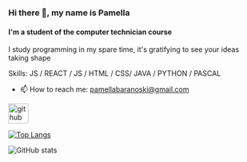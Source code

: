 ### Hi there 👋, my name is Pamella
#### I'm a student of the computer technician course
I study programming in my spare time, it's gratifying to see your ideas taking shape

Skills: JS / REACT / JS / HTML / CSS/ JAVA / PYTHON / PASCAL

- 📫 How to reach me: pamellabaranoski@gmail.com 


[<img src='https://cdn.jsdelivr.net/npm/simple-icons@3.0.1/icons/github.svg' alt='github' height='40'>](https://github.com/IamPamella)  

[![Top Langs](https://github-readme-stats.vercel.app/api/top-langs/?username=IamPamella)](https://github.com/anuraghazra/github-readme-stats)

![GitHub stats](https://github-readme-stats.vercel.app/api?username=IamPamella&show_icons=true)  


